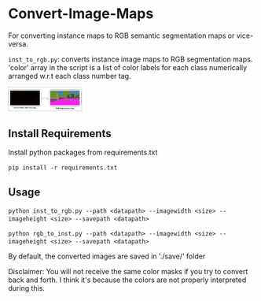 # Convert-Image-Maps
For converting instance maps to RGB semantic segmentation maps or vice-versa.

`inst_to_rgb.py`: converts instance image maps to RGB segmentation maps. 'color' array in the script is a list of color labels for each class numerically arranged w.r.t each class number tag. 
               
<td><img width="150px" src="demo/demo.png"></td>


## Install Requirements

Install python packages from requirements.txt
```
pip install -r requirements.txt
```
## Usage 
```
python inst_to_rgb.py --path <datapath> --imagewidth <size> --imageheight <size> --savepath <datapath>

```
```
python rgb_to_inst.py --path <datapath> --imagewidth <size> --imageheight <size> --savepath <datapath>

```


By default, the converted images are saved in './save/' folder

Disclaimer: You will not receive the same color masks if you try to convert back and forth. I think it's because the colors are not properly interpreted during this. 
